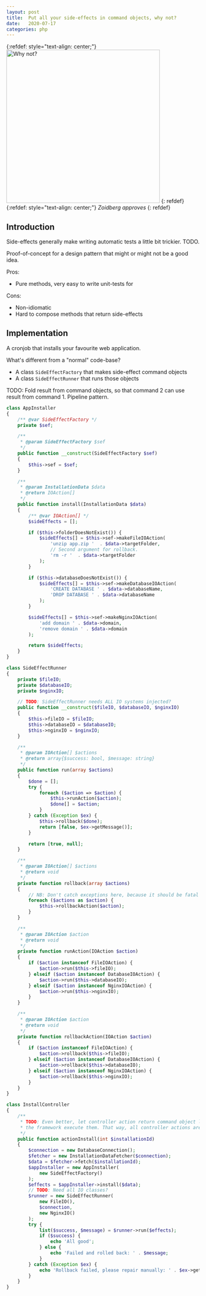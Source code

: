 ```yaml
---
layout: post
title:  Put all your side-effects in command objects, why not?
date:   2020-07-17
categories: php
---
```


{:refdef: style="text-align: center;"}
<img src="{{ site.url }}/assets/img/zoiberg.jpg" alt="Why not?" height="400px"/>
{: refdef}
{:refdef: style="text-align: center;"}
_Zoidberg approves_
{: refdef}

## Introduction

Side-effects generally make writing automatic tests a little bit trickier. TODO.

Proof-of-concept for a design pattern that might or might not be a good idea.

Pros:

* Pure methods, very easy to write unit-tests for

Cons:

* Non-idiomatic
* Hard to compose methods that return side-effects

## Implementation

A cronjob that installs your favourite web application.

What's different from a "normal" code-base?

* A class `SideEffectFactory` that makes side-effect command objects
* A class `SideEffectRunner` that runs those objects

TODO: Fold result from command objects, so that command 2 can use result from command 1. Pipeline pattern.

```php
class AppInstaller
{
    /** @var SideEffectFactory */
    private $sef;

    /**
     * @param SideEffectFactory $sef
     */
    public function __construct(SideEffectFactory $sef)
    {
        $this->sef = $sef;
    }

    /**
     * @param InstallationData $data
     * @return IOAction[]
     */
    public function install(InstallationData $data)
    {
        /** @var IOAction[] */
        $sideEffects = [];

        if ($this->folderDoesNotExist()) {
            $sideEffects[] = $this->sef->makeFileIOAction(
                'unzip app.zip '  . $data->targetFolder,
                // Second argument for rollback.
                'rm -r '  . $data->targetFolder
            );
        }

        if ($this->databaseDoesNotExist()) {
            $sideEffects[] = $this->sef->makeDatabaseIOAction(
                'CREATE DATABASE ' . $data->databaseName,
                'DROP DATABASE ' . $data->databaseName
            );
        }

        $sideEffects[] = $this->sef->makeNginxIOAction(
            'add domain ' . $data->domain,
            'remove domain ' . $data->domain
        );

        return $sideEffects;
    }
}

class SideEffectRunner
{
    private $fileIO;
    private $databaseIO;
    private $nginxIO;

    // TODO: SideEffectRunner needs ALL IO systems injected?
    public function __construct($fileIO, $databaseIO, $nginxIO)
    {
        $this->fileIO = $fileIO;
        $this->databaseIO = $databaseIO;
        $this->nginxIO = $nginxIO;
    }

    /**
     * @param IOAction[] $actions
     * @return array{$success: bool, $message: string}
     */
    public function run(array $actions)
    {
        $done = [];
        try {
            foreach ($action => $action) {
                $this->runAction($action);
                $done[] = $action;
            }
        } catch (Exception $ex) {
            $this->rollback($done);
            return [false, $ex->getMessage()];
        }

        return [true, null];
    }

    /**
     * @param IOAction[] $actions
     * @return void
     */
    private function rollback(array $actions)
    {
        // NB: Don't catch exceptions here, because it should be fatal failure.
        foreach ($actions as $action) {
            $this->rollbackAction($action);
        }
    }

    /**
     * @param IOAction $action
     * @return void
     */
    private function runAction(IOAction $action)
    {
        if ($action instanceof FileIOAction) {
            $action->run($this->fileIO);
        } elseif ($action instanceof DatabaseIOAction) {
            $action->run($this->databaseIO);
        } elseif ($action instanceof NginxIOAction) {
            $action->run($this->nginxIO);
        }
    }

    /**
     * @param IOAction $action
     * @return void
     */
    private function rollbackAction(IOAction $action)
    {
        if ($action instanceof FileIOAction) {
            $action->rollback($this->fileIO);
        } elseif ($action instanceof DatabaseIOAction) {
            $action->rollback($this->databaseIO);
        } elseif ($action instanceof NginxIOAction) {
            $action->rollback($this->nginxIO);
        }
    }
}

class InstallController
{
    /**
     * TODO: Even better, let controller action return command object list and let
     * the framework execute them. That way, all controller actions are pure.
     */
    public function actionInstall(int $installationId)
    {
        $connection = new DatabaseConnection();
        $fetcher = new InstallationDataFetcher($connection);
        $data = $fetcher->fetch($installationId);
        $appInstaller = new AppInstaller(
            new SideEffectFactory()
        );
        $effects = $appInstaller->install($data);
        // TODO: Need all IO classes?
        $runner = new SideEffectRunner(
            new FileIO(),
            $connection,
            new NginxIO()
        );
        try {
            list($success, $message) = $runner->run($effects);
            if ($success) {
                echo 'All good';
            } else {
                echo 'Failed and rolled back: ' . $message;
            }
        } catch (Exception $ex) {
            echo 'Rollback failed, please repair manually: ' . $ex->getMessage();
        }
    }
}
```
